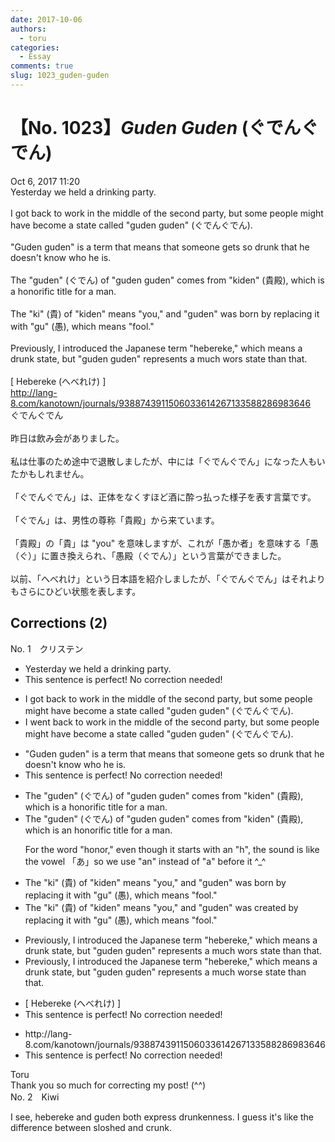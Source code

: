 ```yaml
---
date: 2017-10-06
authors:
  - toru
categories:
  - Essay
comments: true
slug: 1023_guden-guden
---
```


# 【No. 1023】<strong><em>Guden Guden</strong></em> (ぐでんぐでん)
<div class="date">Oct 6, 2017 11:20</div>
<div id="post"><div id="body_show_ori">
Yesterday we held a drinking party.<br/><br/>I got back to work in the middle of the second party, but some people might have become a state called "guden guden" (ぐでんぐでん).<br/><br/>"Guden guden" is a term that means that someone gets so drunk that he doesn't know who he is.<br/><br/>The "guden" (ぐでん) of "guden guden" comes from "kiden" (貴殿), which is a honorific title for a man.<br/><br/>The "ki" (貴) of "kiden" means "you," and "guden" was born by replacing it with "gu" (愚), which means "fool."<br/><br/>Previously, I introduced the Japanese term "hebereke," which means a drunk state, but "guden guden" represents a much wors state than that.<br/><br/>[ Hebereke (へべれけ) ]<br/><a href="http://lang-8.com/kanotown/journals/9388743911506033614267133588286983646" target="_blank">http://lang-8.com/kanotown/journals/9388743911506033614267133588286983646</a>
</div></div>

<!-- more -->

<div id="post_ja"><div id="body_show_mo">
ぐでんぐでん<br/><br/>昨日は飲み会がありました。<br/><br/>私は仕事のため途中で退散しましたが、中には「ぐでんぐでん」になった人もいたかもしれません。<br/><br/>「ぐでんぐでん」は、正体をなくすほど酒に酔っ払った様子を表す言葉です。<br/><br/>「ぐでん」は、男性の尊称「貴殿」から来ています。<br/><br/>「貴殿」の「貴」は "you" を意味しますが、これが「愚か者」を意味する「愚（ぐ）」に置き換えられ、「愚殿（ぐでん）」という言葉ができました。<br/><br/>以前、「へべれけ」という日本語を紹介しましたが、「ぐでんぐでん」はそれよりもさらにひどい状態を表します。
</div></div>

## Corrections (2)
<div id="block"><div class="first_name"> No. 1　<span class="just_name">クリステン</span></div><div id="block2">
<ul class="correction_field">
<li class="incorrect">Yesterday we held a drinking party.</li>
<li class="corrected perfect">This sentence is perfect! No correction needed!</li>
</ul>
<ul class="correction_field">
<li class="incorrect">I got back to work in the middle of the second party, but some people might have become a state called "guden guden" (ぐでんぐでん).</li>
<li class="corrected correct">
I <span class="f_blue">went</span> back to work in the middle of the second party, but some people might have become a state called "guden guden" (ぐでんぐでん).
</li>
</ul>
<ul class="correction_field">
<li class="incorrect">"Guden guden" is a term that means that someone gets so drunk that he doesn't know who he is.</li>
<li class="corrected perfect">This sentence is perfect! No correction needed!</li>
</ul>
<ul class="correction_field">
<li class="incorrect">The "guden" (ぐでん) of "guden guden" comes from "kiden" (貴殿), which is a honorific title for a man.</li>
<li class="corrected correct">
The "guden" (ぐでん) of "guden guden" comes from "kiden" (貴殿), which is a<span class="f_blue">n</span> honorific title for a man.
<p class="correction_comment">For the word "honor," even though it starts with an "h", the sound is like the vowel 「あ」so we use "an" instead of "a" before it ^_^</p>
</li>
</ul>
<ul class="correction_field">
<li class="incorrect">The "ki" (貴) of "kiden" means "you," and "guden" was born by replacing it with "gu" (愚), which means "fool."</li>
<li class="corrected correct">
The "ki" (貴) of "kiden" means "you," and "guden" was <span class="f_blue">created</span> by replacing it with "gu" (愚), which means "fool."
</li>
</ul>
<ul class="correction_field">
<li class="incorrect">Previously, I introduced the Japanese term "hebereke," which means a drunk state, but "guden guden" represents a much wors state than that.</li>
<li class="corrected correct">
Previously, I introduced the Japanese term "hebereke," which means a drunk state, but "guden guden" represents a much wors<span class="f_blue">e</span> state than that.
</li>
</ul>
<ul class="correction_field">
<li class="incorrect">[ Hebereke (へべれけ) ]</li>
<li class="corrected perfect">This sentence is perfect! No correction needed!</li>
</ul>
<ul class="correction_field">
<li class="incorrect">http://lang-8.com/kanotown/journals/9388743911506033614267133588286983646</li>
<li class="corrected perfect">This sentence is perfect! No correction needed!</li>
</ul>
</div><div class="name"><span class="just_name">Toru</span><br>
Thank you so much for correcting my post! (^^)
</div>
</div>
<div id="block"><div class="first_name"> No. 2　<span class="just_name">Kiwi</span></div><div id="block2">
<p class="comment_small">
 I see, hebereke and guden both express drunkenness. I guess it's like the difference between sloshed and crunk.
</p>

</div></div>

